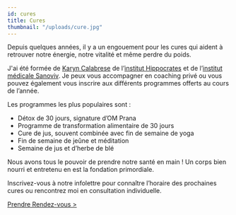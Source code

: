 ```yaml
---
id: cures
title: Cures
thumbnail: "/uploads/cure.jpg"
---
```


Depuis quelques années, il y a un engouement pour les cures qui aident à retrouver notre énergie, notre vitalité et même perdre du poids.

J'ai été formée de [Karyn Calabrese](https://karynraw.com/) de l’[institut Hippocrates](https://instituthippocrates.com/) et de l’[institut médicale Sanoviv](https://www.sanoviv.com/). Je peux vous accompagner en coaching privé ou vous pouvez également vous inscrire aux différents programmes offerts au cours de l’année.

Les programmes les plus populaires sont :

- Détox de 30 jours, signature d’OM Prana
- Programme de transformation alimentaire de 30 jours
- Cure de jus, souvent combinée avec fin de semaine de yoga
- Fin de semaine de jeûne et méditation
- Semaine de jus et d’herbe de blé

Nous avons tous le pouvoir de prendre notre santé en main ! Un corps bien nourri et entretenu en est la fondation primordiale.

Inscrivez-vous à notre infolettre pour connaître l’horaire des prochaines cures ou rencontrez moi en consultation individuelle.

[Prendre Rendez-vous >](https://www.gorendezvous.com/homepage/111690)
